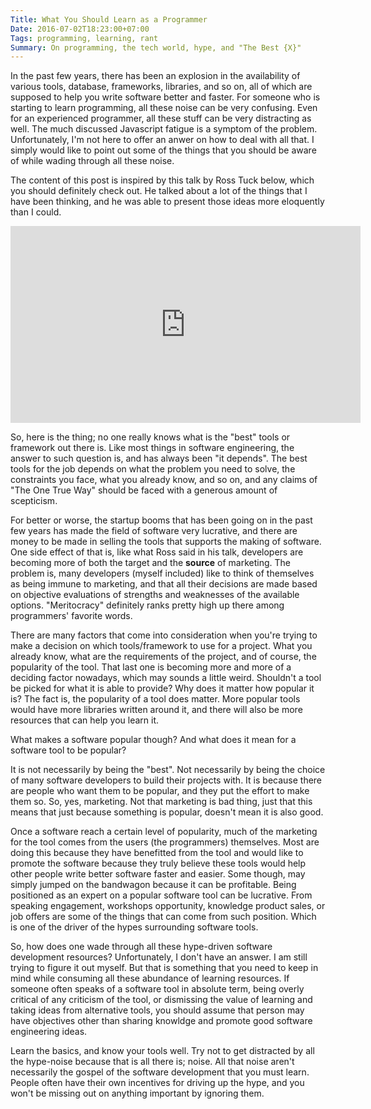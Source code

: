 ```yaml
---
Title: What You Should Learn as a Programmer
Date: 2016-07-02T18:23:00+07:00
Tags: programming, learning, rant
Summary: On programming, the tech world, hype, and "The Best {X}"
---
```



In the past few years, there has been an explosion in the availability of various tools, database,
frameworks, libraries, and so on, all of which are supposed to help you write software better and faster.
For someone who is starting to learn programming, all these noise can be very confusing. Even for an experienced
programmer, all these stuff can be very distracting as well. The much discussed Javascript fatigue is a symptom
of the problem.  Unfortunately, I'm not here to offer an anwer on how to deal with all that. I simply
would like to point out some of the things that you should be aware of while wading through all these noise.

The content of this post is inspired by this talk by Ross Tuck below, which you should definitely check out.
He talked about a lot of the things that I have been thinking, and he was able to present those ideas more
eloquently than I could.

<iframe width="560" height="315" src="https://www.youtube.com/embed/nTi8jw86-_s" frameborder="0" allowfullscreen></iframe>

So, here is the thing; no one really knows what is the "best" tools or framework out there is. Like most things
in software engineering, the answer to such question is, and has always been "it depends". The best tools for the
job depends on what the problem you need to solve, the constraints you face, what you already know, and so on, and
any claims of "The One True Way" should be faced with a generous amount of scepticism.

For better or worse, the startup booms that has been going on in the past few years has made the field of software very lucrative,
and there are money to be made in selling the tools that supports the making of software. One side effect of that is,
like what Ross said in his talk, developers are becoming more of both the target and the **source** of marketing.
The problem is, many developers (myself included) like to think of themselves as being immune to marketing, and that
all their decisions are made based on objective evaluations of strengths and weaknesses of the available options.
"Meritocracy" definitely ranks pretty high up there among programmers' favorite words.

There are many factors that come into consideration when you're trying to make a decision on which tools/framework
to use for a project. What you already know, what are the requirements of the project, and of course, the popularity
of the tool. That last one is becoming more and more of a deciding factor nowadays, which may sounds a little weird.
Shouldn't a tool be picked for what it is able to provide? Why does it matter how popular it is? The fact is, the popularity of a tool does matter. More popular tools would have more libraries written around it,
and there will also be more resources that can help you learn it.

What makes a software popular though? And what does it mean for a software tool to be popular?

It is not necessarily by being the "best". Not necessarily by being the choice of many software developers to build
their projects with. It is because there are people who want them to be popular, and they put the effort to make
them so. So, yes, marketing. Not that marketing is bad thing, just that this means that just because
something is popular, doesn't mean it is also good.

Once a software reach a certain level of popularity, much of the marketing for the tool comes from the users (the programmers)
themselves. Most are doing this because they have benefitted from the tool and would like to
promote the software because they truly believe these tools would help other people write better software faster
and easier. Some though, may simply jumped on the bandwagon because it can be profitable. Being positioned
as an expert on a popular software tool can be lucrative. From speaking engagement, workshops opportunity,
knowledge product sales, or job offers are some of the things that can come from such position. Which is one of the
driver of the hypes surrounding software tools.

So, how does one wade through all these hype-driven software development resources? Unfortunately, I don't have
an answer. I am still trying to figure it out myself. But that is something that you need to keep in mind
while consuming all these abundance of learning resources. If someone often speaks of a software tool
in absolute term, being overly critical of any criticism of the tool, or dismissing the value of learning
and taking ideas from alternative tools, you should assume that person may have objectives other than
sharing knowldge and promote good software engineering ideas.

Learn the basics, and know your tools well. Try not to get distracted by all the hype-noise because that is
all there is; noise.  All that noise aren't necessarily the gospel of the software development that you must learn.
People often have their own incentives for driving up the hype, and you won't be missing out on anything
important by ignoring them.
